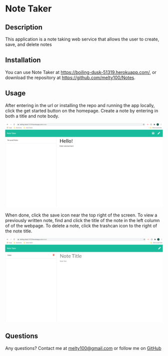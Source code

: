 # Note Taker
## Description
This application is a note taking web service that allows the user to create, save, and delete notes
## Installation
You can use Note Taker at https://boiling-dusk-51319.herokuapp.com/, or download the repository at https://github.com/melty100/Notes.
## Usage
After entering in the url or installing the repo and running the app locally, click the get started button on the homepage. Create
a note by entering in both a title and note body.

![screenshot of Notes app](https://github.com/melty100/Notes/blob/master/readme-assets/Screenshot%20(18).png)

When done, click the save icon near the top right of the screen. To view a previously written note, find and click the title of the note in the left column of of the webpage. To delete a note, click the trashcan icon to the right of the note title.

![screenshot of Notes app](https://github.com/melty100/Notes/blob/master/readme-assets/Screenshot%20(19).png)

## Questions
Any questions?  Contact me at melty100@gmail.com or follow me on [GitHub](https://github.com/melty100)